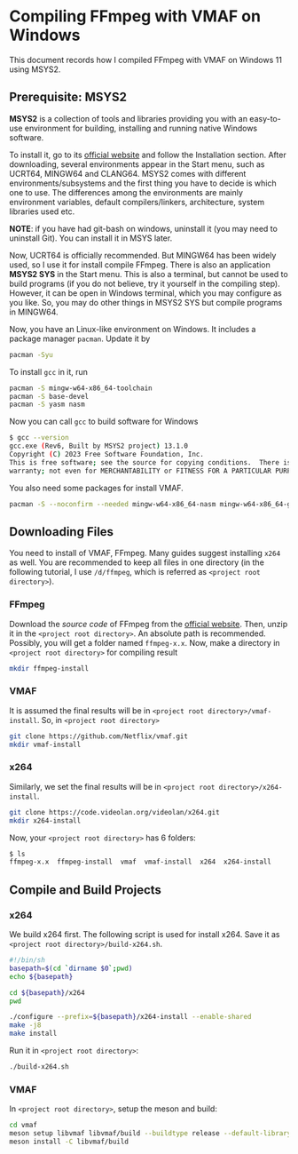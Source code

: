 # Compiling FFmpeg with VMAF on Windows

This document records how I compiled FFmpeg with VMAF on Windows 11 using MSYS2.

## Prerequisite: MSYS2

**MSYS2** is a collection of tools and libraries providing you with an easy-to-use environment for building, installing and running native Windows software.

To install it, go to its [official website](https://www.msys2.org/) and follow the Installation section. After downloading, several environments appear in the Start menu, such as UCRT64,  MINGW64 and CLANG64. MSYS2 comes with different environments/subsystems and the first thing you have to decide is which one to use. The differences among the environments are mainly environment variables, default compilers/linkers, architecture, system libraries used etc.

**NOTE**: if you have had git-bash on windows, uninstall it (you may need to uninstall Git). You can install it in MSYS later.

Now, UCRT64 is officially recommended. But MINGW64 has been widely used, so I use it for install compile FFmpeg. There is also an application **MSYS2 SYS** in the Start menu. This is also a terminal, but cannot be used to build programs (if you do not believe, try it yourself in the compiling step). However, it can be open in Windows terminal, which you may configure as you like. So, you may do other things in MSYS2 SYS but compile programs in MINGW64.

Now, you have an Linux-like environment on Windows. It includes a package manager `pacman`. Update it by

```bash
pacman -Syu
```

To install `gcc` in it, run

```bash
pacman -S mingw-w64-x86_64-toolchain
pacman -S base-devel    
pacman -S yasm nasm
```

Now you can call `gcc` to build software for Windows

```bash
$ gcc --version
gcc.exe (Rev6, Built by MSYS2 project) 13.1.0
Copyright (C) 2023 Free Software Foundation, Inc.
This is free software; see the source for copying conditions.  There is NO
warranty; not even for MERCHANTABILITY or FITNESS FOR A PARTICULAR PURPOSE.
```

You also need some packages for install VMAF.

```bash
pacman -S --noconfirm --needed mingw-w64-x86_64-nasm mingw-w64-x86_64-gcc mingw-w64-x86_64-meson mingw-w64-x86_64-ninja
```

## Downloading Files

You need to install of VMAF, FFmpeg. Many guides suggest installing `x264` as well. You are recommended to keep all files in one directory (in the following tutorial, I use `/d/ffmpeg`, which is referred as `<project root directory>`).

### FFmpeg

Download the *source code* of FFmpeg from the [official website](https://ffmpeg.org/download.html). Then, unzip it in the `<project root directory>`. An absolute path is recommended. Possibly, you will get a folder named `ffmpeg-x.x`. Now, make a directory in  `<project root directory>` for compiling result

```bash
mkdir ffmpeg-install
```

### VMAF

It is assumed the final results will be in `<project root directory>/vmaf-install`. So, in  `<project root directory>`

```bash
git clone https://github.com/Netflix/vmaf.git
mkdir vmaf-install
```

### x264

Similarly, we set the final results will be in `<project root directory>/x264-install`.

```bash
git clone https://code.videolan.org/videolan/x264.git
mkdir x264-install
```

Now, your  `<project root directory>` has 6 folders:

```bash
$ ls
ffmpeg-x.x  ffmpeg-install  vmaf  vmaf-install  x264  x264-install
```

## Compile and Build Projects

### x264

We build x264 first. The following script is used for install x264. Save it as  `<project root directory>/build-x264.sh`.

```sh
#!/bin/sh
basepath=$(cd `dirname $0`;pwd)
echo ${basepath}

cd ${basepath}/x264
pwd

./configure --prefix=${basepath}/x264-install --enable-shared
make -j8
make install
```

Run it in  `<project root directory>`:

```bash
./build-x264.sh
```

### VMAF

In  `<project root directory>`, setup the meson and build:

```bash
cd vmaf
meson setup libvmaf libvmaf/build --buildtype release --default-library static --prefix <project root directory>/vmaf-install
meson install -C libvmaf/build
```

